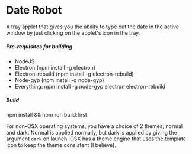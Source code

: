 # Date Robot
A tray applet that gives you the ability to type out the date in the active window by just clicking on the applet's icon in the tray.

##### Pre-requisites for building
 * NodeJS
 * Electron (npm install -g electron)
 * Electron-rebuild (npm install -g electron-rebuild)
 * Node-gyp (npm install -g node-gyp)
 * Everything: npm install -g node-gyp electron electron-rebuild
 
##### Build
npm install && npm run build:first

For non-OSX operating systems, you have a choice of 2 themes, normal and dark.
Normal is applied normally, but dark is applied by giving the argument `dark` on launch.
OSX has a theme engine that uses the template icon to keep the theme consistent (I believe).